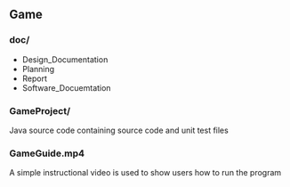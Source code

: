 ## Game

### doc/
+ Design_Documentation
+ Planning
+ Report
+ Software_Docuemtation

### GameProject/

Java source code containing source code and unit test files

### GameGuide.mp4
A simple instructional video is used to show users how to run the program
